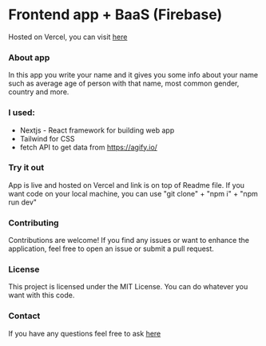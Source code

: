 # Frontend app + BaaS (Firebase)

Hosted on Vercel, you can visit [here](https://name-predicting.vercel.app/)

### About app

In this app you write your name and it gives you some info about your name such as average age of person with that name, most common gender, country and more.

### I used:

- Nextjs - React framework for building web app
- Tailwind for CSS
- fetch API to get data from https://agify.io/

### Try it out

App is live and hosted on Vercel and link is on top of Readme file. If you want code on your local machine, you can use "git clone" + "npm i" + "npm run dev"

### Contributing

Contributions are welcome! If you find any issues or want to enhance the application, feel free to open an issue or submit a pull request.

### License

This project is licensed under the MIT License. You can do whatever you want with this code.

### Contact

If you have any questions feel free to ask [here](https://www.weblifesupport.com/)
